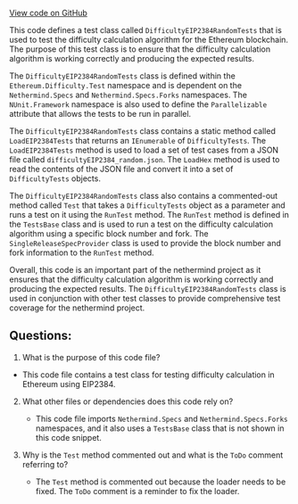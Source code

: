 [View code on GitHub](https://github.com/nethermindeth/nethermind/Ethereum.Difficulty.Test/DifficultyEIP2384RandomTests.cs)

This code defines a test class called `DifficultyEIP2384RandomTests` that is used to test the difficulty calculation algorithm for the Ethereum blockchain. The purpose of this test class is to ensure that the difficulty calculation algorithm is working correctly and producing the expected results. 

The `DifficultyEIP2384RandomTests` class is defined within the `Ethereum.Difficulty.Test` namespace and is dependent on the `Nethermind.Specs` and `Nethermind.Specs.Forks` namespaces. The `NUnit.Framework` namespace is also used to define the `Parallelizable` attribute that allows the tests to be run in parallel.

The `DifficultyEIP2384RandomTests` class contains a static method called `LoadEIP2384Tests` that returns an `IEnumerable` of `DifficultyTests`. The `LoadEIP2384Tests` method is used to load a set of test cases from a JSON file called `difficultyEIP2384_random.json`. The `LoadHex` method is used to read the contents of the JSON file and convert it into a set of `DifficultyTests` objects.

The `DifficultyEIP2384RandomTests` class also contains a commented-out method called `Test` that takes a `DifficultyTests` object as a parameter and runs a test on it using the `RunTest` method. The `RunTest` method is defined in the `TestsBase` class and is used to run a test on the difficulty calculation algorithm using a specific block number and fork. The `SingleReleaseSpecProvider` class is used to provide the block number and fork information to the `RunTest` method.

Overall, this code is an important part of the nethermind project as it ensures that the difficulty calculation algorithm is working correctly and producing the expected results. The `DifficultyEIP2384RandomTests` class is used in conjunction with other test classes to provide comprehensive test coverage for the nethermind project.
## Questions: 
 1. What is the purpose of this code file?
   - This code file contains a test class for testing difficulty calculation in Ethereum using EIP2384. 

2. What other files or dependencies does this code rely on?
   - This code file imports `Nethermind.Specs` and `Nethermind.Specs.Forks` namespaces, and it also uses a `TestsBase` class that is not shown in this code snippet. 

3. Why is the `Test` method commented out and what is the `ToDo` comment referring to?
   - The `Test` method is commented out because the loader needs to be fixed. The `ToDo` comment is a reminder to fix the loader.